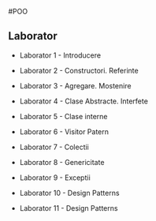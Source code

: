 #POO 
## Laborator
- Laborator 1 - Introducere
  
- Laborator 2 - Constructori. Referinte
  
- Laborator 3 - Agregare. Mostenire
  
- Laborator 4 - Clase Abstracte. Interfete
  
- Laborator 5 - Clase interne
  
- Laborator 6 - Visitor Patern

- Laborator 7 - Colectii
  
- Laborator 8 - Genericitate
  
- Laborator 9 - Exceptii
  
- Laborator 10 - Design Patterns
  
- Laborator 11 - Design Patterns
